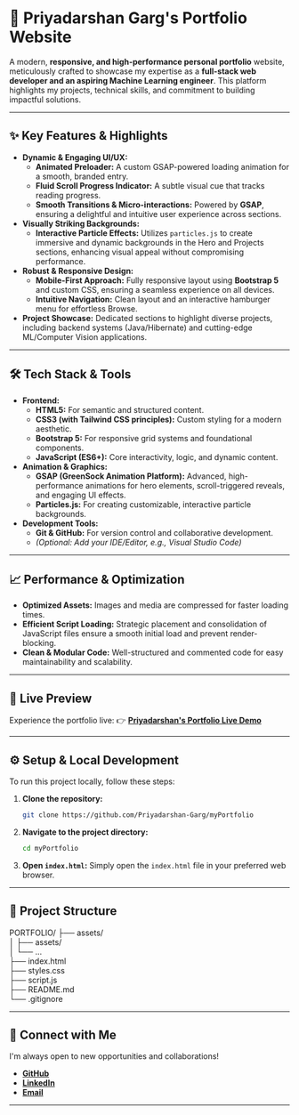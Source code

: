 # 🚀 Priyadarshan Garg's Portfolio Website

A modern, **responsive, and high-performance personal portfolio** website, meticulously crafted to showcase my expertise as a **full-stack web developer and an aspiring Machine Learning engineer**. This platform highlights my projects, technical skills, and commitment to building impactful solutions.

---

## ✨ Key Features & Highlights

* **Dynamic & Engaging UI/UX:**
    * **Animated Preloader:** A custom GSAP-powered loading animation for a smooth, branded entry.
    * **Fluid Scroll Progress Indicator:** A subtle visual cue that tracks reading progress.
    * **Smooth Transitions & Micro-interactions:** Powered by **GSAP**, ensuring a delightful and intuitive user experience across sections.
* **Visually Striking Backgrounds:**
    * **Interactive Particle Effects:** Utilizes `particles.js` to create immersive and dynamic backgrounds in the Hero and Projects sections, enhancing visual appeal without compromising performance.
* **Robust & Responsive Design:**
    * **Mobile-First Approach:** Fully responsive layout using **Bootstrap 5** and custom CSS, ensuring a seamless experience on all devices.
    * **Intuitive Navigation:** Clean layout and an interactive hamburger menu for effortless Browse.
* **Project Showcase:** Dedicated sections to highlight diverse projects, including backend systems (Java/Hibernate) and cutting-edge ML/Computer Vision applications.

---

## 🛠️ Tech Stack & Tools

* **Frontend:**
    * **HTML5:** For semantic and structured content.
    * **CSS3 (with Tailwind CSS principles):** Custom styling for a modern aesthetic.
    * **Bootstrap 5:** For responsive grid systems and foundational components.
    * **JavaScript (ES6+):** Core interactivity, logic, and dynamic content.
* **Animation & Graphics:**
    * **GSAP (GreenSock Animation Platform):** Advanced, high-performance animations for hero elements, scroll-triggered reveals, and engaging UI effects.
    * **Particles.js:** For creating customizable, interactive particle backgrounds.
* **Development Tools:**
    * **Git & GitHub:** For version control and collaborative development.
    * *(Optional: Add your IDE/Editor, e.g., Visual Studio Code)*

---

## 📈 Performance & Optimization

* **Optimized Assets:** Images and media are compressed for faster loading times.
* **Efficient Script Loading:** Strategic placement and consolidation of JavaScript files ensure a smooth initial load and prevent render-blocking.
* **Clean & Modular Code:** Well-structured and commented code for easy maintainability and scalability.

---

## 📸 Live Preview

Experience the portfolio live:
👉 [**Priyadarshan's Portfolio Live Demo**](https://priyadarshangarg.netlify.app/)

---

## ⚙️ Setup & Local Development

To run this project locally, follow these steps:

1.  **Clone the repository:**
    ```bash
    git clone https://github.com/Priyadarshan-Garg/myPortfolio
    ```
2.  **Navigate to the project directory:**
    ```bash
    cd myPortfolio
    ```
3.  **Open `index.html`:** Simply open the `index.html` file in your preferred web browser.

---

## 📂 Project Structure
PORTFOLIO/
├── assets/                 
│    ├── assets/         
│    └── ...             
├── index.html             
├── styles.css           
├── script.js              
├── README.md              
└── .gitignore              

---

## 🤝 Connect with Me

I'm always open to new opportunities and collaborations!

* **[GitHub](https://github.com/Priyadarshan-Garg)**
* **[LinkedIn](https://www.linkedin.com/in/priyadarshan-garg/)**
* **[Email](gargpriyadarshan18@gmail.com)**

---